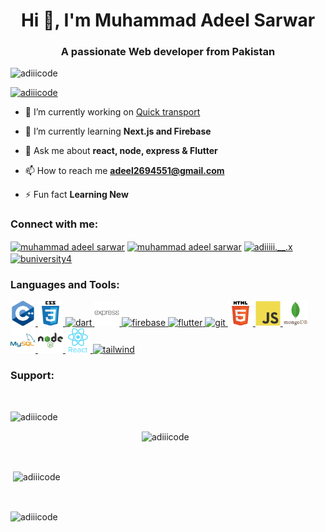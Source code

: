 <h1 align="center">Hi 👋, I'm Muhammad Adeel Sarwar</h1>
<h3 align="center">A passionate Web developer from Pakistan</h3>

<p align="left"> <img src="https://komarev.com/ghpvc/?username=adiiicode&label=Profile%20views&color=0e75b6&style=flat" alt="adiiicode" /> </p>

<p align="left"> <a href="https://github.com/ryo-ma/github-profile-trophy"><img src="https://github-profile-trophy.vercel.app/?username=adiiicode" alt="adiiicode" /></a> </p>

- 🔭 I’m currently working on [Quick transport](https://qtl.dopment.com/)

- 🌱 I’m currently learning **Next.js and Firebase**

- 💬 Ask me about **react, node, express & Flutter**

- 📫 How to reach me **adeel2694551@gmail.com**

- ⚡ Fun fact **Learning New**

<h3 align="left">Connect with me:</h3>
<p align="left">
<a href="https://linkedin.com/in/muhammad adeel sarwar" target="blank"><img align="center" src="https://raw.githubusercontent.com/rahuldkjain/github-profile-readme-generator/master/src/images/icons/Social/linked-in-alt.svg" alt="muhammad adeel sarwar" height="30" width="40" /></a>
<a href="https://fb.com/muhammad adeel sarwar" target="blank"><img align="center" src="https://raw.githubusercontent.com/rahuldkjain/github-profile-readme-generator/master/src/images/icons/Social/facebook.svg" alt="muhammad adeel sarwar" height="30" width="40" /></a>
<a href="https://instagram.com/adiiiii.__.x" target="blank"><img align="center" src="https://raw.githubusercontent.com/rahuldkjain/github-profile-readme-generator/master/src/images/icons/Social/instagram.svg" alt="adiiiii.__.x" height="30" width="40" /></a>
<a href="https://www.leetcode.com/buniversity4" target="blank"><img align="center" src="https://raw.githubusercontent.com/rahuldkjain/github-profile-readme-generator/master/src/images/icons/Social/leet-code.svg" alt="buniversity4" height="30" width="40" /></a>
</p>

<h3 align="left">Languages and Tools:</h3>
<p align="left"> <a href="https://www.w3schools.com/cpp/" target="_blank" rel="noreferrer"> <img src="https://raw.githubusercontent.com/devicons/devicon/master/icons/cplusplus/cplusplus-original.svg" alt="cplusplus" width="40" height="40"/> </a> <a href="https://www.w3schools.com/css/" target="_blank" rel="noreferrer"> <img src="https://raw.githubusercontent.com/devicons/devicon/master/icons/css3/css3-original-wordmark.svg" alt="css3" width="40" height="40"/> </a> <a href="https://dart.dev" target="_blank" rel="noreferrer"> <img src="https://www.vectorlogo.zone/logos/dartlang/dartlang-icon.svg" alt="dart" width="40" height="40"/> </a> <a href="https://expressjs.com" target="_blank" rel="noreferrer"> <img src="https://raw.githubusercontent.com/devicons/devicon/master/icons/express/express-original-wordmark.svg" alt="express" width="40" height="40"/> </a> <a href="https://firebase.google.com/" target="_blank" rel="noreferrer"> <img src="https://www.vectorlogo.zone/logos/firebase/firebase-icon.svg" alt="firebase" width="40" height="40"/> </a> <a href="https://flutter.dev" target="_blank" rel="noreferrer"> <img src="https://www.vectorlogo.zone/logos/flutterio/flutterio-icon.svg" alt="flutter" width="40" height="40"/> </a> <a href="https://git-scm.com/" target="_blank" rel="noreferrer"> <img src="https://www.vectorlogo.zone/logos/git-scm/git-scm-icon.svg" alt="git" width="40" height="40"/> </a> <a href="https://www.w3.org/html/" target="_blank" rel="noreferrer"> <img src="https://raw.githubusercontent.com/devicons/devicon/master/icons/html5/html5-original-wordmark.svg" alt="html5" width="40" height="40"/> </a> <a href="https://developer.mozilla.org/en-US/docs/Web/JavaScript" target="_blank" rel="noreferrer"> <img src="https://raw.githubusercontent.com/devicons/devicon/master/icons/javascript/javascript-original.svg" alt="javascript" width="40" height="40"/> </a> <a href="https://www.mongodb.com/" target="_blank" rel="noreferrer"> <img src="https://raw.githubusercontent.com/devicons/devicon/master/icons/mongodb/mongodb-original-wordmark.svg" alt="mongodb" width="40" height="40"/> </a> <a href="https://www.mysql.com/" target="_blank" rel="noreferrer"> 
  <img src="https://raw.githubusercontent.com/devicons/devicon/master/icons/mysql/mysql-original-wordmark.svg" alt="mysql" width="40" height="40"/> </a> <a href="https://nodejs.org" target="_blank" rel="noreferrer"> 
  <img src="https://raw.githubusercontent.com/devicons/devicon/master/icons/nodejs/nodejs-original-wordmark.svg" alt="nodejs" width="40" height="40"/> </a> <a href="https://reactjs.org/" target="_blank" rel="noreferrer"> 
  <img src="https://raw.githubusercontent.com/devicons/devicon/master/icons/react/react-original-wordmark.svg" alt="react" width="40" height="40"/> </a> <a href="https://tailwindcss.com/" target="_blank" rel="noreferrer"> 
  <img src="https://www.vectorlogo.zone/logos/tailwindcss/tailwindcss-icon.svg" alt="tailwind" width="40" height="40"/> </a> </p>

<h3 align="left">Support:</h3>
<br>
<p><a href="https://ko-fi.com/adiiicode"> <img align="left" src="https://cdn.ko-fi.com/cdn/kofi3.png?v=3" height="50" width="210" alt="adiiicode" /></a></p>
<br>
<p><img align="center" src="https://github-readme-stats.vercel.app/api/top-langs?username=adiiicode&show_icons=true&locale=en&layout=compact" alt="adiiicode" /></p><br>

<p>&nbsp;<img align="center" src="https://github-readme-stats.vercel.app/api?username=adiiicode&show_icons=true&locale=en" alt="adiiicode" /></p><br>

<p><img align="center" src="https://github-readme-streak-stats.herokuapp.com/?user=adiiicode&" alt="adiiicode" /></p>
